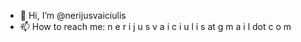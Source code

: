 - 👋 Hi, I’m @nerijusvaiciulis
- 📫 How to reach me: n e r i j u s v a i c i u l i s at g m a i l dot c o m
<!---
- 👀 I’m interested in X
- 🌱 I’m currently learning X
- 💞️ I’m looking to collaborate on projects using X
--->


<!---
nerijusvaiciulis/nerijusvaiciulis is a ✨ special ✨ repository because its `README.md` (this file) appears on your GitHub profile.
You can click the Preview link to take a look at your changes.
--->
